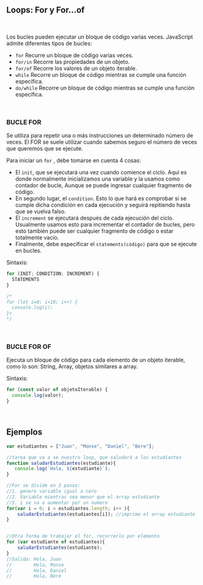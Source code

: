 ## Loops: For y For...of
<br>

Los bucles pueden ejecutar un bloque de código varias veces. JavaScript admite diferentes tipos de bucles:

- `for` Recurre un bloque de código varias veces.
- `for/in` Recorre las propiedades de un objeto.
- `for/of` Recorre los valores de un objeto iterable.
- `while` Recorre un bloque de código mientras se cumple una función específica.
- `do/while` Recorre un bloque de código mientras se cumple una función específica.

<br>

### BUCLE FOR

Se utiliza para repetir una o más instrucciones un determinado número de veces. El FOR se suele utilizar cuando sabemos seguro el número de veces que queremos que se ejecute.

Para iniciar un `for` , debe tomarse en cuenta 4 cosas:

- El `init`, que se ejecutará una vez cuando comience el ciclo. Aquí es donde normalmente inicializamos una variable y la usamos como contador de bucle, Aunque se puede ingresar cualquier fragmento de código.
- En segundo lugar, el `condition`. Esto lo que hará es comprobar si se cumple dicha condición en cada ejecución y seguirá repitiendo hasta que se vuelva falso.
- El `increment` se ejecutará después de cada ejecución del ciclo. Usualmente usamos esto para incrementar el contador de bucles, pero esto también puede ser cualquier fragmento de código o estar totalmente vacío.
- Finalmente, debe especificar el `statements(código)` para que se ejecute en bucles.

Sintaxis:
```jsx
for (INIT; CONDITION; INCREMENT) {
  STATEMENTS
}

/*
for (let i=0; i<10; i++) {
  console.log(i);
}>
*/
```

<br>

### BUCLE FOR OF

Ejecuta un bloque de código para cada elemento de un objeto iterable, como lo son: String, Array, objetos similares a array.

Sintaxis:
```jsx
for (const valor of objetoIterable) {
  console.log(valor);
}
```

<br>

 ## Ejemplos
 
```jsx
var estudiantes = ["Juan", "Monse", "Daniel", "Bere"];

//tarea que va a se nuestro loop, que saludará a los estudiantes
function saludarEstudiantes(estudiante){
   console.log(`Hola, ${estudiante}`);
}

//For se divide en 3 pasos:
//1. genero variable igual a cero
//2. Variable mientras sea menor que el array estudiante
//3. i se va a aumentar por un numero
for(var i = 0; i < estudiantes.length; i++ ){
    saludarEstudiantes(estudiantes[i]); //imprime el array estudiante
}


//Otra forma de trabajar el for, recorrerlo por elemento
for (var estudiante of estudiantes){
    saludarEstudiantes(estudiante);
}
//Salida: Hola, Juan
//		  Hola, Monse
//		  Hola, Daniel
//		  Hola, Bere
```